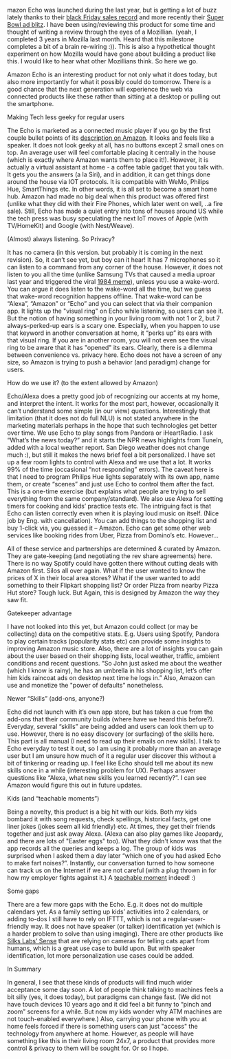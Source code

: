 mazon Echo was launched during the last year, but is getting a lot of buzz lately thanks to their [black Friday sales record](http://www.theverge.com/2015/12/1/9826168/amazon-echo-fire-black-friday-sales) and more recently their [Super Bowl ad blitz](https://www.youtube.com/watch?v=qTz5jAn-XX8).  I have been using/reviewing this product for some time and thought of writing a review through the eyes of a Mozillian. (yeah, I completed 3 years in Mozilla last month. Heard that this milestone completes a bit of a brain re-wiring :)). This is also a hypothetical thought experiment on how Mozilla would have gone about building a product like this. I would like to hear what other Mozillians think. So here we go.


Amazon Echo is an interesting product for not only what it does today, but also more importantly for what it possibly could do tomorrow. There is a good chance that the next generation will experience the web via connected products like these rather than sitting at a desktop or pulling out the smartphone.

 

Making Tech less geeky for regular users

 

The Echo is marketed as a connected music player if you go by the first couple bullet points of its [description on Amazon](http://www.amazon.com/gp/product/B00X4WHP5E/ref=ods_xs_ae_shurl?tag=googhydr-20&hvadid=77837478853&hvpos=1t1&hvexid=&hvnetw=g&hvrand=13575336158418306161&hvpone=&hvptwo=&hvqmt=b&hvdev=c&ref=pd_sl_4v2vwjgwwh_b).  It looks and feels like a speaker. It does not look geeky at all, has no buttons except 2 small ones on top. An average user will feel comfortable placing it centrally in the house (which is exactly where Amazon wants them to place it!). However, it is actually a virtual assistant at home - a coffee table gadget that you talk with. It gets you the answers (a la Siri), and in addition, it can get things done around the house via IOT protocols. It is compatible with WeMo, Philips Hue, SmartThings etc. In other words, it is all set to become a smart home hub. Amazon had made no big deal when this product was offered first (unlike what they did with their Fire Phones, which later went on well, ..a fire sale). Still, Echo has made a quiet entry into tons of houses around US while the tech press was busy speculating the next IoT moves of Apple (with TV/HomeKit) and Google (with Nest/Weave).

 

(Almost) always listening. So Privacy?

 

It has no camera (in this version. but probably it is coming in the next revision). So, it can’t see yet, but boy can it hear! It has 7 microphones so it can listen to a command from any corner of the house. However, it does not listen to you all the time (unlike Samsung TVs that caused a media uproar last year and triggered the viral [1984 meme](https://twitter.com/xor/status/564356757007261696/photo/1)), unless you use a wake-word. You can argue it does listen to the wake-word all the time, but we guess that wake-word recognition happens offline. That wake-word can be “Alexa”, “Amazon” or “Echo” and you can select that via their companion app. It lights up the "visual ring" on Echo while listening, so users can see it. But the notion of having something in your living room with not 1 or 2, but 7 always-perked-up ears is a scary one.  Especially, when you happen to use that keyword in another conversation at home, it “perks up” its ears with that visual ring. If you are in another room, you will not even see the visual ring to be aware that it has "opened" its ears. Clearly, there is a dilemma between convenience vs. privacy here. Echo does not have a screen of any size, so Amazon is trying to push a behavior (and paradigm) change for users.

 

How do we use it? (to the extent allowed by Amazon)

 

Echo/Alexa does a pretty good job of recognizing our accents at my home, and interpret the intent. It works for the most part, however, occasionally it can’t understand some simple (in our view) questions. Interestingly that limitation (that it does not do full NLU) is not stated anywhere in the marketing materials perhaps in the hope that such technologies get better over time.  We use Echo to play songs from Pandora or iHeartRadio. I ask “What’s the news today?”  and it starts the NPR news highlights from TuneIn, added with a local weather report. San Diego weather does not change much :), but still it makes the news brief feel a bit personalized. I have set up a few room lights to control with Alexa and we use that a lot. It works 99% of the time (occasional “not responding” errors). The caveat here is that I need to program Philips Hue lights separately with its own app, name them, or create “scenes” and just use Echo to control them after the fact. This is a one-time exercise (but explains what people are trying to sell everything from the same company/standard). We also use Alexa for setting timers for cooking and kids’ practice tests etc. The intriguing fact is that Echo can listen correctly even when it is playing loud music on itself. (Nice job by Eng. with cancellation). You can add things to the shopping list and buy 1-click via, you guessed it – Amazon. Echo can get some other web services like booking rides from Uber, Pizza from Domino’s etc. However…

 

All of these service and partnerships are determined & curated by Amazon. They are gate-keeping (and negotiating the rev share agreements) here. There is no way Spotify could have gotten there without cutting deals with Amazon first. Silos all over again. What if the user wanted to know the prices of X in their local area stores? What if the user wanted to add something to their Flipkart shopping list? Or order Pizza from nearby Pizza Hut store? Tough luck. But Again, this is designed by Amazon the way they saw fit.

 

Gatekeeper advantage

 

I have not looked into this yet, but Amazon could collect (or may be collecting) data on the competitive stats. E.g. Users using Spotify, Pandora to play certain tracks (popularity stats etc) can provide some insights to improving Amazon music store. Also, there are a lot of insights you can gain about the user based on their shopping lists, local weather, traffic, ambient conditions and recent questions.  “So John just asked me about the weather (which I know is rainy), he has an umbrella in his shopping list, let’s offer him kids raincoat ads on desktop next time he logs in.” Also, Amazon can use and monetize the "power of defaults" nonetheless.

 

Newer “Skills” (add-ons, anyone?)

 

Echo did not launch with it’s own app store, but has taken a cue from the add-ons that their community builds (where have we heard this before?).  Everyday, several “skills” are being added and users can look them up to use. However, there is no easy discovery (or surfacing) of the skills here. This part is all manual (I need to read up their emails on new skills). I talk to Echo everyday to test it out, so I am using it probably more than an average user but I am unsure how much of it a regular user discover this without a bit of tinkering or reading up. I feel like Echo should tell me about its new skills once in a while (interesting problem for UX). Perhaps answer questions like “Alexa, what new skills you learned recently?”. I can see Amazon would figure this out in future updates.

 

Kids (and “teachable moments”)

 

Being a novelty, this product is a big hit with our kids. Both my kids bombard it with song requests, check spellings, historical facts, get one liner jokes (jokes seem all kid friendly) etc.  At times, they get their friends together and just ask away Alexa. (Alexa can also play games like Jeopardy, and there are lots of "Easter eggs" too). What they didn't know was that the app records all the queries and keeps a log.  The group of kids was surprised when I asked them a day later “which one of you had asked Echo to make fart noises?”. Instantly, our conversation turned to how someone can track us on the Internet if we are not careful (with a plug thrown in for how my employer fights against it.) A [teachable moment](https://en.wikipedia.org/wiki/Teachable_moment) indeed! :)

 

Some gaps

 

There are a few more gaps with the Echo. E.g. it does not do multiple calendars yet. As a family setting up kids’ activities into 2 calendars, or adding to-dos I still have to rely on IFTTT, which is not a regular-user-friendly way. It does not have speaker (or talker) identification yet (which is a harder problem to solve than using imaging). There are other products like [Silks Labs’ Sense](https://www.kickstarter.com/projects/gal/sense-personalized-intelligence-for-your-connected) that are relying on cameras for telling cats apart from humans, which is a great use case to build upon. But with speaker identification, lot more personalization use cases could be added.

 

In Summary

 

In general, I see that these kinds of products will find much wider acceptance some day soon. A lot of people think talking to machines feels a bit silly (yes, it does today), but paradigms can change fast. (We did not have touch devices 10 years ago and it did feel a bit funny to “pinch and zoom” screens for a while. But now my kids wonder why ATM machines are not touch-enabled everywhere.)  Also, carrying your phone with you at home feels forced if there is something users can just "access" the technology from anywhere at home. However, as people will have something like this in their living room 24x7, a product that provides more control & privacy to them will be sought for.  Or so I hope. 
